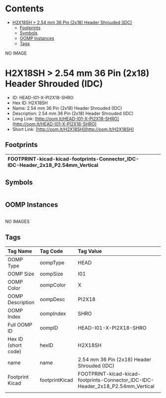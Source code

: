 



Contents
========

* [H2X18SH > 2.54 mm 36 Pin (2x18) Header Shrouded (IDC)](#h2x18sh--254-mm-36-pin-2x18-header-shrouded-idc)
	* [Footprints](#footprints)
	* [Symbols](#symbols)
	* [OOMP Instances](#oomp-instances)
	* [Tags](#tags)
  
NO IMAGE  
# H2X18SH > 2.54 mm 36 Pin (2x18) Header Shrouded (IDC)

- ID: HEAD-I01-X-PI2X18-SHRO
- Hex ID: H2X18SH
- Name: 2.54 mm 36 Pin (2x18) Header Shrouded (IDC)
- Description: 2.54 mm 36 Pin (2x18) Header Shrouded (IDC)
- Long Link: [http://oom.lt/HEAD-I01-X-PI2X18-SHRO](http://oom.lt/HEAD-I01-X-PI2X18-SHRO)
- Short Link: [http://oom.lt/H2X18SH](http://oom.lt/H2X18SH)

## Footprints
  

|![]()<br>FOOTPRINT-kicad-kicad-footprints-Connector_IDC-IDC-Header_2x18_P2.54mm_Vertical|||
| :--- | :--- | :--- |

## Symbols
  

||||
| :--- | :--- | :--- |

## OOMP Instances
  

||||
| :--- | :--- | :--- |
  
NO IMAGES  
## Tags
  

|Tag Name|Tag Code|Tag Value|
| :--- | :--- | :--- |
|OOMP Type|oompType|HEAD|
|OOMP Size|oompSize|I01|
|OOMP Color|oompColor|X|
|OOMP Description|oompDesc|PI2X18|
|OOMP Index|oompIndex|SHRO|
|Full OOMP ID|oompID|HEAD-I01-X-PI2X18-SHRO|
|Hex ID (short code)|hexID|H2X18SH|
|name|name|2.54 mm 36 Pin (2x18) Header Shrouded (IDC)|
|Footprint Kicad|footprintKicad|FOOTPRINT-kicad-kicad-footprints-Connector_IDC-IDC-Header_2x18_P2.54mm_Vertical|
||||
